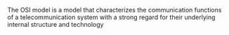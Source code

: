 The OSI model is a model that characterizes the communication functions of a telecommunication system with a strong regard for their underlying internal structure and technology
